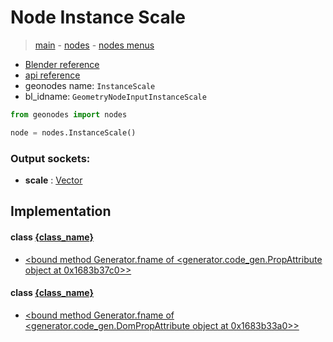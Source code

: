 # Node Instance Scale

> [main](../structure.md) - [nodes](nodes.md) - [nodes menus](nodes_menus.md)

- [Blender reference](https://docs.blender.org/manual/en/latest/modeling/geometry_nodes/instances/instance_scale.html)
- [api reference](https://docs.blender.org/api/current/bpy.types.GeometryNodeInputInstanceScale.html)
- geonodes name: `InstanceScale`
- bl_idname: `GeometryNodeInputInstanceScale`

```python
from geonodes import nodes

node = nodes.InstanceScale()
```

### Output sockets:

- **scale** : [Vector](Vector.md)

## Implementation

#### class [{class_name}]({class_name}.md)

 - [<bound method Generator.fname of <generator.code_gen.PropAttribute object at 0x1683b37c0>>](Instances.md#scale-property)
#### class [{class_name}]({class_name}.md)

 - [<bound method Generator.fname of <generator.code_gen.DomPropAttribute object at 0x1683b33a0>>](Instance.md#scale-property)

